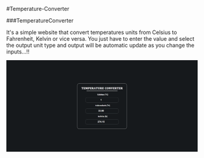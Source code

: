 #Temperature-Converter

###TemperatureConverter

It's a simple website that convert temperatures units from Celsius to Fahrenheit, Kelvin or vice versa. You just have to enter the value and select the output unit type and output will be automatic update as you change the inputs...!!

![preview img](preview.png)
